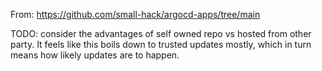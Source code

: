 From: https://github.com/small-hack/argocd-apps/tree/main

TODO: consider the advantages of self owned repo vs hosted from other party. 
It feels like this boils down to trusted updates mostly, which in turn means how likely updates are to happen.